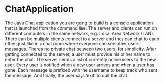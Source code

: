 # ChatApplication
The Java Chat application you are going to build is a console application that is launched from the command line. The server and clients can run on different computers in the same network, e.g. Local Area Network (LAN). There can be multiple clients connect to a server and they can chat to each other, just like in a chat room where everyone can see other users’ messages. There’s no private chat between two users, for simplicity. After getting connected to the server, a user must provide his or her name to enter the chat. The server sends a list of currently online users to the new user. Every user is notified when a new user arrives and when a user has gone. Each message is prefixed with the username to keep track who sent the message. And finally, the user says ‘exit’ to quit the chat.
